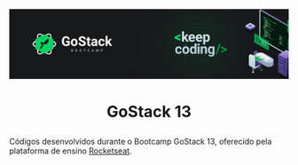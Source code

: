 <div align="center">
  <img src="https://github.com/ChristopherHauschild/bootcamp-gostack-13-rocketseat/blob/master/gostack.png?raw=true">
</div>

# <p align="center">GoStack 13</p> 

Códigos desenvolvidos durante o Bootcamp GoStack 13, oferecido pela plataforma de ensino <a href="https://rocketseat.com.br/" target="_blank">Rocketseat</a>.
